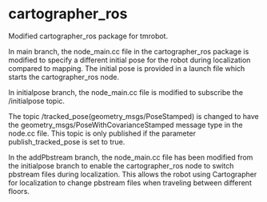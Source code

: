 # cartographer_ros
Modified cartographer_ros package for tmrobot.

In main branch, the node_main.cc file in the cartographer_ros package is modified to specify a different initial pose for the robot during localization compared to mapping. The initial pose is provided in a launch file which starts the cartographer_ros node.

In initialpose branch, the node_main.cc file is modified to subscribe the /initialpose topic.

The topic /tracked_pose(geometry_msgs/PoseStamped) is changed to have the geometry_msgs/PoseWithCovarianceStamped message type in the node.cc file. This topic is only published if the parameter publish_tracked_pose is set to true.

In the addPbstream branch, the node_main.cc file has been modified from the initialpose branch to enable the cartographer_ros node to switch pbstream files during localization. This allows the robot using Cartographer for localization to change pbstream files when traveling between different floors.
